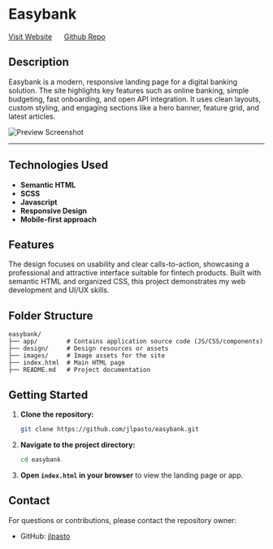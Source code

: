 # Easybank

[Visit Website](https://jlpasto.github.io/easybank/) &nbsp;&nbsp;&nbsp;&nbsp; [Github Repo](https://github.com/jlpasto/easybank.git)

## Description
Easybank is a modern, responsive landing page for a digital banking solution. The site highlights key features such as online banking, simple budgeting, fast onboarding, and open API integration. It uses clean layouts, custom styling, and engaging sections like a hero banner, feature grid, and latest articles. 

![Preview Screenshot](/images/website/easybank-preview.jpg)

---

## Technologies Used

- **Semantic HTML**
- **SCSS**
- **Javascript**
- **Responsive Design**
- **Mobile-first approach**

## Features
The design focuses on usability and clear calls-to-action, showcasing a professional and attractive interface suitable for fintech products. Built with semantic HTML and organized CSS, this project demonstrates my web development and UI/UX skills.

## Folder Structure

```
easybank/
├── app/        # Contains application source code (JS/CSS/components)
├── design/     # Design resources or assets
├── images/     # Image assets for the site
├── index.html  # Main HTML page
├── README.md   # Project documentation
```

## Getting Started

1. **Clone the repository:**
   ```bash
   git clone https://github.com/jlpasto/easybank.git
   ```
2. **Navigate to the project directory:**
   ```bash
   cd easybank
   ```
3. **Open `index.html` in your browser** to view the landing page or app.

## Contact

For questions or contributions, please contact the repository owner:

- GitHub: [jlpasto](https://github.com/jlpasto)
